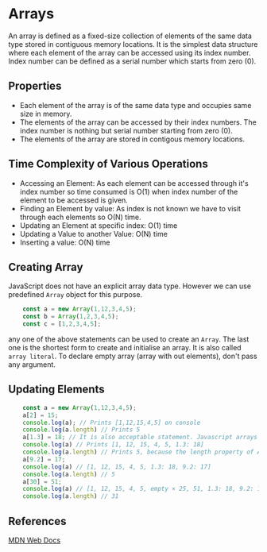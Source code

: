 # Arrays

An array is defined as a fixed-size collection of elements of the same data type stored in contiguous memory locations. It is the simplest data structure where each element of the array 
can be accessed using its index number. Index number can be defined as a serial number which starts from zero (0).

## Properties

- Each element of the array is of the same data type and occupies same size in memory. 
- The elements of the array can be accessed by their index numbers. The index number is nothing but serial number starting from zero (0).
- The elements of the array are stored in contigous memory locations.

## Time Complexity of Various Operations

- Accessing an Element: As each element can be accessed through it's index number so time consumed is O(1) when index number of the element to be accessed is given.
- Finding an Element by value: As index is not known we have to visit through each elements so O(N) time.
- Updating an Element at specific index: O(1) time
- Updating a Value to another Value: O(N) time
- Inserting a value: O(N) time

## Creating Array

JavaScript does not have an explicit array data type. However we can use predefined `Array` object for this purpose.

~~~javascript
    const a = new Array(1,12,3,4,5);
    const b = Array(1,2,3,4,5);
    const c = [1,2,3,4,5];
~~~

any one of the above statements can be used to create an `Array`. The last one is the shortest form to create and initialise an array. It is also called `array literal`. To declare empty array (array with out elements), don't pass any argument.

## Updating Elements

~~~javascript
    const a = new Array(1,12,3,4,5);
    a[2] = 15;
    console.log(a); // Prints [1,12,15,4,5] on console
    console.log(a.length) // Prints 5
    a[1.3] = 18; // It is also acceptable statement. Javascript arrays stores their elements as standard object properties using the array index as propertyname and given element as property value. as index 1.3 does not exist so it creates a new property name 1.3 and stores value 18 to it.
    console.log(a) // Prints [1, 12, 15, 4, 5, 1.3: 18]
    console.log(a.length) // Prints 5, because the length property of Array object returns the gighest index stored in the array + 1.
    a[9.2] = 17;
    console.log(a) // [1, 12, 15, 4, 5, 1.3: 18, 9.2: 17]
    console.log(a.length) // 5
    a[30] = 51; 
    console.log(a) // [1, 12, 15, 4, 5, empty × 25, 51, 1.3: 18, 9.2: 17]
    console.log(a.length) // 31
~~~



## References
[MDN Web Docs](https://developer.mozilla.org/en-US/docs/Web/JavaScript/Guide/Indexed_collections)

